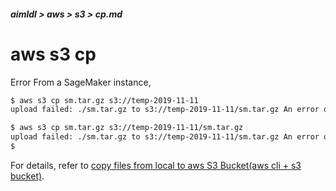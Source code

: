 ##### aimldl > aws > s3 > cp.md

# aws s3 cp

Error
From a SageMaker instance,
```bash
$ aws s3 cp sm.tar.gz s3://temp-2019-11-11
upload failed: ./sm.tar.gz to s3://temp-2019-11-11/sm.tar.gz An error occurred (AccessDenied) when calling the PutObject operation: Access Denied

$ aws s3 cp sm.tar.gz s3://temp-2019-11-11/sm.tar.gz
upload failed: ./sm.tar.gz to s3://temp-2019-11-11/sm.tar.gz An error occurred (AccessDenied) when calling the PutObject operation: Access Denied
$
```
For details, refer to [copy files from local to aws S3 Bucket(aws cli + s3 bucket)](https://qiita.com/alokrawat050/items/56820afdb6968deec6a2).
